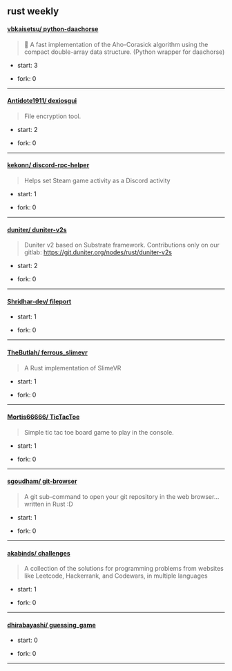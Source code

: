 ## rust weekly

#### [vbkaisetsu/ python-daachorse](https://github.com/vbkaisetsu/python-daachorse)
>  🐎 A fast implementation of the Aho-Corasick algorithm using the compact double-array data structure. (Python wrapper for daachorse)
+ start: 3
+ fork: 0
---
#### [Antidote1911/ dexiosgui](https://github.com/Antidote1911/dexiosgui)
>  File encryption tool.
+ start: 2
+ fork: 0
---
#### [kekonn/ discord-rpc-helper](https://github.com/kekonn/discord-rpc-helper)
>  Helps set Steam game activity as a Discord activity
+ start: 1
+ fork: 0
---
#### [duniter/ duniter-v2s](https://github.com/duniter/duniter-v2s)
>  Duniter v2 based on Substrate framework. Contributions only on our gitlab: https://git.duniter.org/nodes/rust/duniter-v2s
+ start: 2
+ fork: 0
---
#### [Shridhar-dev/ fileport](https://github.com/Shridhar-dev/fileport)
>  
+ start: 1
+ fork: 0
---
#### [TheButlah/ ferrous_slimevr](https://github.com/TheButlah/ferrous_slimevr)
>  A Rust implementation of SlimeVR
+ start: 1
+ fork: 0
---
#### [Mortis66666/ TicTacToe](https://github.com/Mortis66666/TicTacToe)
>  Simple tic tac toe board game to play in the console.
+ start: 1
+ fork: 0
---
#### [sgoudham/ git-browser](https://github.com/sgoudham/git-browser)
>  A git sub-command to open your git repository in the web browser... written in Rust :D
+ start: 1
+ fork: 0
---
#### [akabinds/ challenges](https://github.com/akabinds/challenges)
>  A collection of the solutions for programming problems from websites like Leetcode, Hackerrank, and Codewars, in multiple languages 
+ start: 1
+ fork: 0
---
#### [dhirabayashi/ guessing_game](https://github.com/dhirabayashi/guessing_game)
>  
+ start: 0
+ fork: 0
---